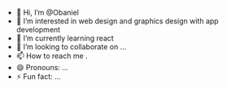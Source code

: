 - 👋 Hi, I’m @Obaniel
- 👀 I’m interested in web design and graphics design with app development
- 🌱 I’m currently learning react
- 💞️ I’m looking to collaborate on ...
- 📫 How to reach me .
- 😄 Pronouns: ...
- ⚡ Fun fact: ...

<!---
Obaniel/Obaniel is a ✨ special ✨ repository because its `README.md` (this file) appears on your GitHub profile.
You can click the Preview link to take a look at your changes.
--->

